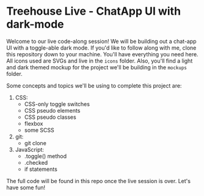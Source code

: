 # Treehouse Live - ChatApp UI with dark-mode

Welcome to our live code-along session! We will be building out a chat-app UI with a toggle-able dark mode. If you'd like to follow along with me, clone this repository down to your machine. You'll have everything you need here. All icons used are SVGs and live in the `icons` folder. Also, you'll find a light and dark themed mockup for the project we'll be building in the `mockups` folder.

Some concepts and topics we'll be using to complete this project are:
<ol>
    <li>CSS:
        <ul>
            <li>CSS-only toggle switches</li>
            <li>CSS pseudo elements</li>
            <li>CSS pseudo classes</li>
            <li>flexbox</li>
            <li>some SCSS</li>
        </ul>
    </li>
    <li>git:
        <ul>
            <li>git clone</li>
        </ul>
    </li>
    <li>JavaScript:
        <ul>
            <li>.toggle() method</li>
            <li>.checked</li>
            <li>if statements</li>
        </ul>
    </li>
</ol>


The full code will be found in this repo once the live session is over. Let's have some fun!